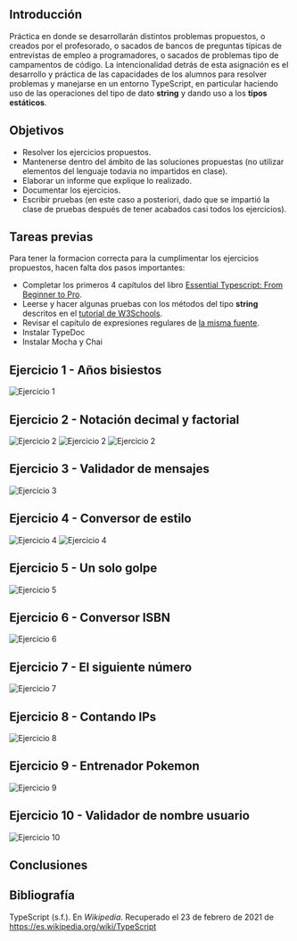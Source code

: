 ## Introducción

Práctica en donde se desarrollarán distintos problemas propuestos, o creados por el profesorado, o sacados de bancos de preguntas típicas de entrevistas de empleo a programadores, o sacados de problemas tipo de campamentos de código. 
La intencionalidad detrás de esta asignación es el desarrollo y práctica de las capacidades de los alumnos para resolver problemas y manejarse en un entorno TypeScript, en particular haciendo uso de las operaciones del tipo de dato __string__ y dando uso a los __tipos estáticos__.

## Objetivos

- Resolver los ejercicios propuestos.
- Mantenerse dentro del ámbito de las soluciones propuestas (no utilizar elementos del lenguaje todavia no impartidos en clase).
- Elaborar un informe que explique lo realizado.
- Documentar los ejercicios.
- Escribir pruebas (en este caso a posteriori, dado que se impartió la clase de pruebas después de tener acabados casi todos los ejercicios).

## Tareas previas

Para tener la formacion correcta para la cumplimentar los ejercicios propuestos, hacen falta dos pasos importantes:
- Completar los primeros 4 capítulos del libro [Essential Typescript: From Beginner to Pro](https://learning.oreilly.com/library/view/essential-typescript-from/9781484249796/html/Part_1.xhtml).
- Leerse y hacer algunas pruebas con los métodos del tipo __string__ descritos en el [tutorial de W3Schools](https://www.w3schools.com/js/js_string_methods.asp).
- Revisar el capítulo de expresiones regulares de [la misma fuente](https://www.w3schools.com/js/js_regexp.asp).
- Instalar TypeDoc
- Instalar Mocha y Chai

## Ejercicio 1 - Años bisiestos

![Ejercicio 1](img/e1.png)

## Ejercicio 2 - Notación decimal y factorial

![Ejercicio 2](img/e2-1.png)
![Ejercicio 2](img/e2-2.png)
![Ejercicio 2](img/e2-3.png)

## Ejercicio 3 - Validador de mensajes

![Ejercicio 3](img/e3.png)

## Ejercicio 4 - Conversor de estilo

![Ejercicio 4](img/e4-1.png)
![Ejercicio 4](img/e4-2.png)

## Ejercicio 5 - Un solo golpe

![Ejercicio 5](img/e5.png)

## Ejercicio 6 - Conversor ISBN

![Ejercicio 6](img/e6.png)

## Ejercicio 7 - El siguiente número

![Ejercicio 7](img/e7.png)

## Ejercicio 8 - Contando IPs

![Ejercicio 8](img/e8.png)

## Ejercicio 9 - Entrenador Pokemon

![Ejercicio 9](img/e9.png)

## Ejercicio 10 - Validador de nombre usuario

![Ejercicio 10](img/e10.png)

## Conclusiones


## Bibliografía

TypeScript (s.f.). En _Wikipedia_. Recuperado el 23 de febrero de 2021 de https://es.wikipedia.org/wiki/TypeScript
